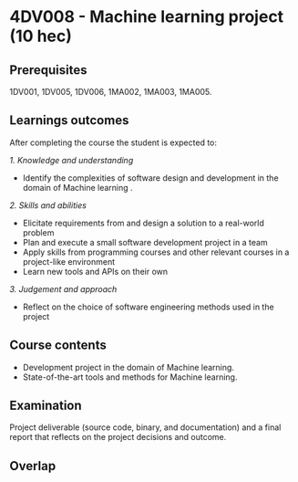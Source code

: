 # 4DV008 - Machine learning project (10 hec)

## Prerequisites

1DV001, 1DV005, 1DV006, 1MA002, 1MA003, 1MA005.

## Learnings outcomes

After completing the course the student is expected to:

*1. Knowledge and understanding*

- Identify the complexities of software design and development in the domain of Machine learning .

*2.	Skills and abilities*

- Elicitate requirements from and design a solution to a real-world problem
- Plan and execute a small software development project in a team
- Apply skills from programming courses and other relevant courses in a project-like environment
- Learn new tools and APIs on their own

*3.	Judgement and approach*

- Reflect on the choice of software engineering methods used in the project

## Course contents

- Development project in the domain of Machine learning.
- State-of-the-art tools and methods for Machine learning.

## Examination

Project deliverable (source code, binary, and documentation) and a final report that reflects on the project decisions and outcome.

## Overlap
